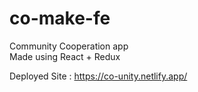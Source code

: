 # co-make-fe
Community Cooperation app
</br>
Made using React + Redux
</br>

Deployed Site : https://co-unity.netlify.app/
